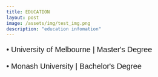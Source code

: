 ```yaml
---
title: EDUCATION
layout: post
image: /assets/img/test_img.png
description: "education infomation"
---
```



<p style="font-size: 20px;  font-family: Calibri, sans-serif; line-height: 24px;">
•	University of Melbourne  |  Master's Degree <br>
</p>


<p style="font-size: 20px;  font-family: Calibri, sans-serif; line-height: 24px;">
•	Monash University  | Bachelor's Degree <br>
</p>

